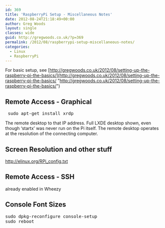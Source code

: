 ```yaml
---
id: 369
title: 'RaspberryPi Setup - Miscellaneous Notes'
date: 2012-08-24T21:18:49+00:00
author: Greg Woods
layout: single
classes: wide
guid: http://gregwoods.co.uk/?p=369
permalink: /2012/08/raspberrypi-setup-miscellaneous-notes/
categories:
  - Linux
  - RaspberryPi
---
```

For basic setup, see [http://gregwoods.co.uk/2012/08/setting-up-the-raspberry-pi-the-basics/](http://gregwoods.co.uk/2012/08/setting-up-the-raspberry-pi-the-basics/ "http://gregwoods.co.uk/2012/08/setting-up-the-raspberry-pi-the-basics/")

## 

## Remote Access - Graphical

<pre><strong id="internal-source-marker_0.667615579906851"> </strong>sudo apt-get install xrdp</pre>

The remote desktop to that IP address. Full LXDE desktop shown, even though ‘startx’ was never run on the Pi itself. The remote desktop operates at the resolution of the connecting computer.

## Screen Resolution and other stuff

<a title="http://elinux.org/RPi_config.txt" href="http://elinux.org/RPi_config.txt" target="_blank">http://elinux.org/RPi_config.txt</a>

## Remote Access - SSH

already enabled in Wheezy

## Console Font Sizes

<pre>sudo dpkg-reconfigure console-setup
sudo reboot</pre>
